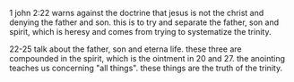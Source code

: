 1 john 2:22 warns against the doctrine that jesus is not the christ and denying the father
and son. this is to try and separate the father, son and spirit, which is heresy and
comes from trying to systematize the trinity.

22-25 talk about the father, son and eterna life. these three are compounded in the spirit, which is the ointment in 20 and 27. the anointing teaches us concerning "all things". these things are the truth of the trinity.
